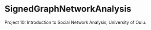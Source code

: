 # SignedGraphNetworkAnalysis

Project 10: Introduction to Social Network Analysis, University of Oulu.

